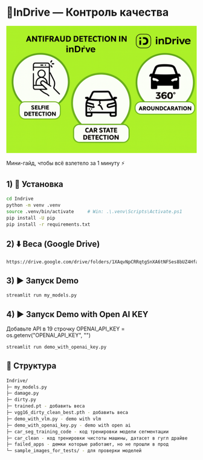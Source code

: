 # 🚕InDrive — Контроль качества
<p align="center">
  <img src="ChatGPT Image 13 сент. 2025 г., 23_43_00.png" width="600" alt="InDrive QC UI"/>
</p>
Мини-гайд, чтобы всё взлетело за 1 минуту ⚡️

## 1) 🧰 Установка
```bash
cd Indrive
python -m venv .venv
source .venv/bin/activate     # Win: .\.venv\Scripts\Activate.ps1
pip install -U pip
pip install -r requirements.txt
```
## 2) ⬇️ Веса (Google Drive)
```bash
https://drive.google.com/drive/folders/1XAqvNpCRRqtgSnXA6tNFSes8bUZ4Hfad
```
## 3) ▶️ Запуск Demo 
```bash
streamlit run my_models.py
```

## 4) ▶️ Запуск Demo with Open AI KEY 
Добавьте API в 19 строчку
OPENAI_API_KEY = os.getenv("OPENAI_API_KEY", "")

```bash
streamlit run demo_with_openai_key.py
```

## 📁 Структура
```bash
Indrive/
├─ my_models.py
├─ damage.py
├─ dirty.py
├─ trained.pt - добавить веса
├─ vgg16_dirty_clean_best.pth - добавить веса
├─ demo_with_vlm.py - demo with vlm
├─ demo_with_openai_key.py - demo with open ai
├─ car_seg_training_code - код тренировки модели сегментации
├─ car_clean - код тренировки чистоты машины, датасет в гугл драйве
├─ failed_apps - демки которые работают, но не прошли в прод
└─ sample_images_for_tests/ - для проверки моделей 
```

